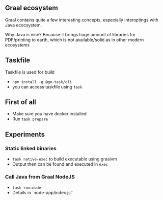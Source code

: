 ## Graal ecosystem

Graal contains quite a few interesting concepts, especially interoptings with
Java ecocsystem.

Why Java is nice? Because it brings huge amount of libraries for PDF/printing to
earth, which is not available/solid as in other modern ecosystems

## Taskfile

Taskfile is used for build

- `npm install -g @go-task/cli`
- you can access taskfile using `task`

## First of all

- Make sure you have docker installed
- Run `task prepare`

## Experiments

### Static linked binaries

- `task native-exec` to build executable using graalvm
- Output then can be found and executed in `exec`

### Call Java from Graal NodeJS

- `task run:node`
- Details in `node-app/index.js``
